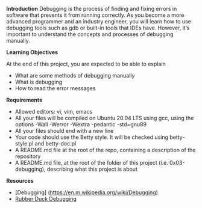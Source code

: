 **Introduction**
Debugging is the process of finding and fixing errors in software that prevents it from running correctly. As you become a more advanced programmer and an industry engineer, you will learn how to use debugging tools such as gdb or built-in tools that IDEs have. However, it’s important to understand the concepts and processes of debugging manually.

**Learning Objectives**

At the end of this project, you are expected to be able to explain

* What are some methods of debugging manually
* What is debugging
* How to read the error messages

**Requirements**

* Allowed editors: vi, vim, emacs
* All your files will be compiled on Ubuntu 20.04 LTS using gcc, using the options -Wall -Werror -Wextra -pedantic -std=gnu89
* All your files should end with a new line
* Your code should use the Betty style. It will be checked using betty-style.pl and betty-doc.pl
* A README.md file at the root of the repo, containing a description of the repository
* A README.md file, at the root of the folder of this project (i.e. 0x03-debugging), describing what this project is about

**Resources**

* [Debugging] (https://en.m.wikipedia.org/wiki/Debugging)
* [Rubber Duck Debugging](https://www.thoughtfulcode.com/rubber-duck-debugging-psychology/)

